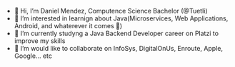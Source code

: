 - 👋 Hi, I’m Daniel Mendez, Computence Science Bachelor (@Tuetli)
- 👀 I’m interested in learnign about Java(Microservices, Web Applications, Android, and whaterever it comes 👀)
- 🌱 I’m currently studyng a Java Backend Developer career on Platzi to improve my skills
- 💞️ I’m would like to collaborate on InfoSys, DigitalOnUs, Enroute, Apple, Google... etc

<!---
Tuetli/Tuetli is a ✨ special ✨ repository because its `README.md` (this file) appears on your GitHub profile.
You can click the Preview link to take a look at your changes.
--->
